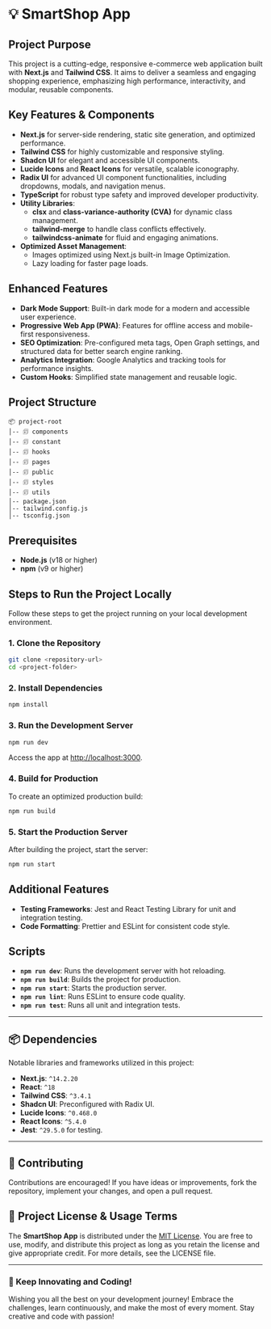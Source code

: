 # 💡 **SmartShop App**

## Project Purpose

This project is a cutting-edge, responsive e-commerce web application built with **Next.js** and **Tailwind CSS**. It aims to deliver a seamless and engaging shopping experience, emphasizing high performance, interactivity, and modular, reusable components.

## Key Features & Components

- **Next.js** for server-side rendering, static site generation, and optimized performance.
- **Tailwind CSS** for highly customizable and responsive styling.
- **Shadcn UI** for elegant and accessible UI components.
- **Lucide Icons** and **React Icons** for versatile, scalable iconography.
- **Radix UI** for advanced UI component functionalities, including dropdowns, modals, and navigation menus.
- **TypeScript** for robust type safety and improved developer productivity.
- **Utility Libraries**:
  - **clsx** and **class-variance-authority (CVA)** for dynamic class management.
  - **tailwind-merge** to handle class conflicts effectively.
  - **tailwindcss-animate** for fluid and engaging animations.
- **Optimized Asset Management**:
  - Images optimized using Next.js built-in Image Optimization.
  - Lazy loading for faster page loads.

## Enhanced Features

- **Dark Mode Support**: Built-in dark mode for a modern and accessible user experience.
- **Progressive Web App (PWA)**: Features for offline access and mobile-first responsiveness.
- **SEO Optimization**: Pre-configured meta tags, Open Graph settings, and structured data for better search engine ranking.
- **Analytics Integration**: Google Analytics and tracking tools for performance insights.
- **Custom Hooks**: Simplified state management and reusable logic.

## Project Structure

```
📦 project-root
│-- 🗊 components
│-- 🗊 constant
│-- 🗊 hooks
│-- 🗊 pages
│-- 🗊 public
│-- 🗊 styles
│-- 🗊 utils
│-- package.json
│-- tailwind.config.js
│-- tsconfig.json
```

## Prerequisites

- **Node.js** (v18 or higher)
- **npm** (v9 or higher)

## Steps to Run the Project Locally

Follow these steps to get the project running on your local development environment.

### 1. Clone the Repository

```bash
git clone <repository-url>
cd <project-folder>
```

### 2. Install Dependencies

```bash
npm install
```

### 3. Run the Development Server

```bash
npm run dev
```

Access the app at [http://localhost:3000](http://localhost:3000).

### 4. Build for Production

To create an optimized production build:

```bash
npm run build
```

### 5. Start the Production Server

After building the project, start the server:

```bash
npm run start
```

## Additional Features

- **Testing Frameworks**: Jest and React Testing Library for unit and integration testing.
- **Code Formatting**: Prettier and ESLint for consistent code style.

## Scripts

- **`npm run dev`**: Runs the development server with hot reloading.
- **`npm run build`**: Builds the project for production.
- **`npm run start`**: Starts the production server.
- **`npm run lint`**: Runs ESLint to ensure code quality.
- **`npm run test`**: Runs all unit and integration tests.

---

## 📦 **Dependencies**

Notable libraries and frameworks utilized in this project:

- **Next.js**: `^14.2.20`
- **React**: `^18`
- **Tailwind CSS**: `^3.4.1`
- **Shadcn UI**: Preconfigured with Radix UI.
- **Lucide Icons**: `^0.468.0`
- **React Icons**: `^5.4.0`
- **Jest**: `^29.5.0` for testing.

---

## 🤝 **Contributing**

Contributions are encouraged! If you have ideas or improvements, fork the repository, implement your changes, and open a pull request.

## 🔖 **Project License & Usage Terms**

The **SmartShop App** is distributed under the [MIT License](LICENSE). You are free to use, modify, and distribute this project as long as you retain the license and give appropriate credit. For more details, see the LICENSE file.

---

### 🌟 Keep Innovating and Coding!

Wishing you all the best on your development journey! Embrace the challenges, learn continuously, and make the most of every moment. Stay creative and code with passion!





